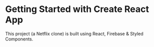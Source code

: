 # Getting Started with Create React App

This project (a Netflix clone) is built using React, Firebase & Styled Components.